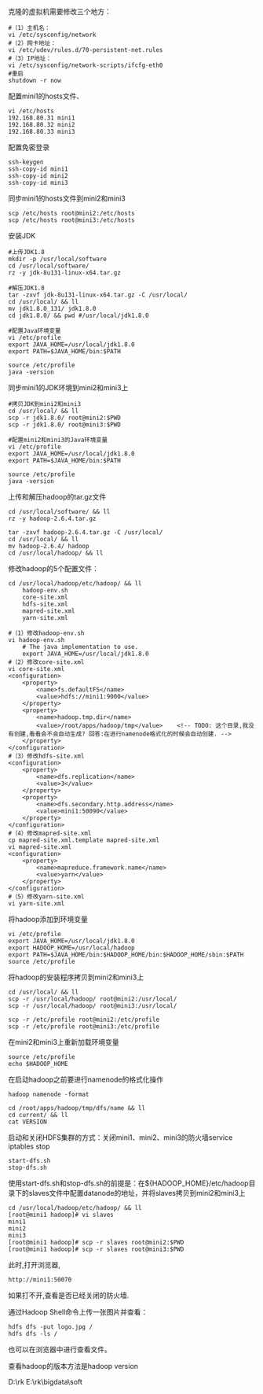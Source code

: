 克隆的虚拟机需要修改三个地方：

	#（1）主机名：
	vi /etc/sysconfig/network
	#（2）网卡地址：
	vi /etc/udev/rules.d/70-persistent-net.rules
	#（3）IP地址：
	vi /etc/sysconfig/network-scripts/ifcfg-eth0
	#重启
	shutdown -r now


配置mini1的hosts文件、

	vi /etc/hosts
	192.168.80.31 mini1
	192.168.80.32 mini2
	192.168.80.33 mini3

配置免密登录

	ssh-keygen
	ssh-copy-id mini1
	ssh-copy-id mini2 
	ssh-copy-id mini3

同步mini1的hosts文件到mini2和mini3

	scp /etc/hosts root@mini2:/etc/hosts
	scp /etc/hosts root@mini3:/etc/hosts


安装JDK

	#上传JDK1.8
	mkdir -p /usr/local/software
	cd /usr/local/software/
	rz -y jdk-8u131-linux-x64.tar.gz
	
	#解压JDK1.8
	tar -zxvf jdk-8u131-linux-x64.tar.gz -C /usr/local/
	cd /usr/local/ && ll
	mv jdk1.8.0_131/ jdk1.8.0
	cd jdk1.8.0/ && pwd #/usr/local/jdk1.8.0
	
	#配置Java环境变量
	vi /etc/profile
	export JAVA_HOME=/usr/local/jdk1.8.0
	export PATH=$JAVA_HOME/bin:$PATH

	source /etc/profile
	java -version

同步mini1的JDK环境到mini2和mini3上

	#拷贝JDK到mini2和mini3
	cd /usr/local/ && ll
	scp -r jdk1.8.0/ root@mini2:$PWD
	scp -r jdk1.8.0/ root@mini3:$PWD
	
	#配置mini2和mini3的Java环境变量
	vi /etc/profile
	export JAVA_HOME=/usr/local/jdk1.8.0
	export PATH=$JAVA_HOME/bin:$PATH
	
	source /etc/profile
	java -version

上传和解压hadoop的tar.gz文件

	cd /usr/local/software/ && ll
	rz -y hadoop-2.6.4.tar.gz
	
	tar -zxvf hadoop-2.6.4.tar.gz -C /usr/local/
	cd /usr/local/ && ll
	mv hadoop-2.6.4/ hadoop
	cd /usr/local/hadoop/ && ll

修改hadoop的5个配置文件：

	cd /usr/local/hadoop/etc/hadoop/ && ll
		hadoop-env.sh
		core-site.xml
		hdfs-site.xml
		mapred-site.xml
		yarn-site.xml

	#（1）修改hadoop-env.sh
	vi hadoop-env.sh
		# The java implementation to use.
		export JAVA_HOME=/usr/local/jdk1.8.0
	#（2）修改core-site.xml
	vi core-site.xml
	<configuration>
	    <property>
	        <name>fs.defaultFS</name>
	        <value>hdfs://mini1:9000</value>
	    </property>
	    <property>
	        <name>hadoop.tmp.dir</name>
	        <value>/root/apps/hadoop/tmp</value>    <!-- TODO: 这个目录,我没有创建,看看会不会自动生成? 回答:在进行namenode格式化的时候会自动创建. -->
	    </property>
	</configuration>
	#（3）修改hdfs-site.xml
	<configuration>
	    <property>
	        <name>dfs.replication</name>
	        <value>3</value>
	    </property>
	    <property>
	        <name>dfs.secondary.http.address</name>
	        <value>mini1:50090</value>
	    </property>
	</configuration>
	#（4）修改mapred-site.xml
	cp mapred-site.xml.template mapred-site.xml
	vi mapred-site.xml
	<configuration>
	    <property>
	        <name>mapreduce.framework.name</name>
	        <value>yarn</value>
	    </property>
	</configuration>
	#（5）修改yarn-site.xml
	vi yarn-site.xml

将hadoop添加到环境变量

	vi /etc/profile
	export JAVA_HOME=/usr/local/jdk1.8.0
	export HADOOP_HOME=/usr/local/hadoop
	export PATH=$JAVA_HOME/bin:$HADOOP_HOME/bin:$HADOOP_HOME/sbin:$PATH
	source /etc/profile

将hadoop的安装程序拷贝到mini2和mini3上

	cd /usr/local/ && ll
	scp -r /usr/local/hadoop/ root@mini2:/usr/local/
	scp -r /usr/local/hadoop/ root@mini3:/usr/local/

	scp -r /etc/profile root@mini2:/etc/profile
	scp -r /etc/profile root@mini3:/etc/profile

在mini2和mini3上重新加载环境变量

	source /etc/profile
	echo $HADOOP_HOME

在启动hadoop之前要进行namenode的格式化操作

	hadoop namenode -format

	cd /root/apps/hadoop/tmp/dfs/name && ll
	cd current/ && ll
	cat VERSION

启动和关闭HDFS集群的方式：关闭mini1、mini2、mini3的防火墙service iptables stop

	start-dfs.sh
	stop-dfs.sh

使用start-dfs.sh和stop-dfs.sh的前提是：在${HADOOP_HOME}/etc/hadoop目录下的slaves文件中配置datanode的地址，并将slaves拷贝到mini2和mini3上

	cd /usr/local/hadoop/etc/hadoop/ && ll
	[root@mini1 hadoop]# vi slaves
	mini1
	mini2
	mini3
	[root@mini1 hadoop]# scp -r slaves root@mini2:$PWD
	[root@mini1 hadoop]# scp -r slaves root@mini3:$PWD

此时,打开浏览器,

	http://mini1:50070

如果打不开,查看是否已经关闭的防火墙.

通过Hadoop Shell命令上传一张图片并查看：

	hdfs dfs -put logo.jpg /
	hdfs dfs -ls /

也可以在浏览器中进行查看文件。

查看hadoop的版本方法是hadoop version

D:\rk
E:\rk\bigdata\soft

